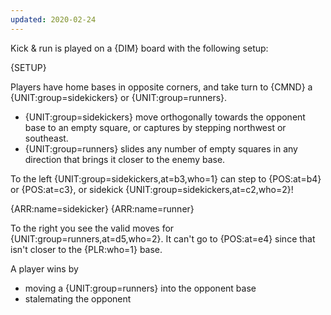 ```yaml
---
updated: 2020-02-24
---
```


Kick & run is played on a {DIM} board with the following setup:

{SETUP}

Players have home bases in opposite corners, and take turn to {CMND} a {UNIT:group=sidekickers} or {UNIT:group=runners}.

- {UNIT:group=sidekickers} move orthogonally towards the opponent base to an empty square, or captures by stepping northwest or southeast.
- {UNIT:group=runners} slides any number of empty squares in any direction that brings it closer to the enemy base.

<div class="md-example">

To the left {UNIT:group=sidekickers,at=b3,who=1} can step to {POS:at=b4} or {POS:at=c3}, or sidekick {UNIT:group=sidekickers,at=c2,who=2}!

<div class="md-2col">
{ARR:name=sidekicker}
{ARR:name=runner}
</div>

To the right you see the valid moves for {UNIT:group=runners,at=d5,who=2}. It can't go to {POS:at=e4} since that isn't closer to the {PLR:who=1} base.

</div>

A player wins by

- moving a {UNIT:group=runners} into the opponent base
- stalemating the opponent
